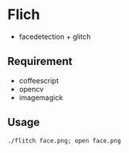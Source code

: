 # Flich

* facedetection + glitch

## Requirement

* coffeescript
* opencv
* imagemagick

## Usage

    ./flitch face.png; open face.png